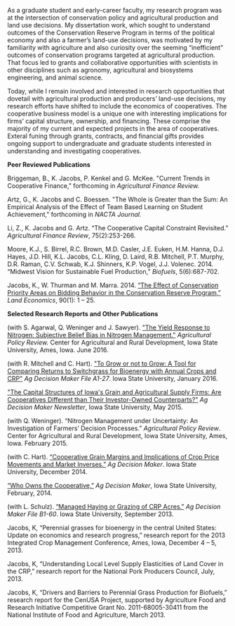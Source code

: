 As a graduate student and early-career faculty, my research program was at the intersection of conservation policy and agricultural production and land use decisions. My dissertation work, which sought to understand outcomes of the Conservation Reserve Program in terms of the political economy and also a farmer’s land-use decisions, was motivated by my familiarity with agriculture and also curiosity over the seeming “inefficient” outcomes of conservation programs targeted at agricultural production. That focus led to grants and collaborative opportunities with scientists in other disciplines such as agronomy, agricultural and biosystems engineering, and animal science.

Today, while I remain involved and interested in research opportunities that dovetail with agricultural production and producers’ land-use decisions, my research efforts have shifted to include the economics of cooperatives. The cooperative business model is a unique one with interesting implications for firms’ capital structure, ownership, and financing. These comprise the majority of my current and expected projects in the area of cooperatives. Exteral funing through grants, contracts, and financial gifts provides ongoing support to undergraduate and graduate students interested in understanding and investigating cooperatives.



**Peer Reviewed Publications**

Briggeman, B., K. Jacobs, P. Kenkel and G. McKee. "Current Trends in Cooperative Finance," forthcoming in *Agricultural Finance Review.*

Artz, G., K. Jacobs and C. Boessen. "The Whole is Greater than the Sum: An Empirical Analysis of the Effect of Team Based Learning on Student Achievement," forthcoming in *NACTA Journal.*

Li, Z., K. Jacobs and G. Artz. “The Cooperative Capital Constraint Revisited.” *Agricultural Finance Review*, 75(2):253-266.

Moore, K.J., S. Birrel, R.C. Brown, M.D. Casler, J.E. Euken, H.M. Hanna, D.J. Hayes, J.D. Hill, K.L. Jacobs, C.L. Kling, D. Laird, R.B. Mitchell, P.T. Murphy, D.R. Raman, C.V. Schwab, K.J. Shinners, K.P. Vogel, J.J. Volenec. 2014.  “Midwest Vision for Sustainable Fuel Production,” *Biofuels*, 5(6):687-702.

Jacobs, K., W. Thurman and M. Marra. 2014. <a href="https://iastate.box.com/s/k7aiq2pntsucrriibkit3yy0x3eik9d1" target="_blank">“The Effect of Conservation Priority Areas on Bidding Behavior in the Conservation Reserve Program,”</a> *Land Economics*, 90(1): 1 – 25.

**Selected Research Reports and Other Publications**

(with S. Agarwal, Q. Weninger and J. Sawyer). <a href="http://www.card.iastate.edu/ag_policy_review/display.aspx?id=49" target="_blank">"The Yield Response to Nitrogen: Subjective Belief Bias in Nitrogen Management."</a> *Agricultural Policy Review.* Center for Agricultural and Rural Development, Iowa State University, Ames, Iowa. June 2016.

(with R. Mitchell and C. Hart). <a href="https://www.extension.iastate.edu/agdm/crops/html/a1-27.html" target="_blank">"To Grow or not to Grow: A Tool for Comparing Returns to Switchgrass for Bioenergy with Annual Crops and CRP"</a> *Ag Decision Maker File A1-27*. Iowa State University, January 2016.

<a href="https://www.extension.iastate.edu/agdm/articles/others/JacMay15.html" target="_blank">"The Capital Structures of Iowa's Grain and Agricultural Supply Firms: Are Cooperatives Different than Their Investor-Owned Counterparts?"</a> *Ag Decision Maker Newsletter*, Iowa State University, May 2015.

(with Q. Weninger). “Nitrogen Management under Uncertainty: An Investigation of Farmers’ Decision Processes.” *Agricultural Policy Review*. Center for Agricultural and Rural Development, Iowa State University, Ames, Iowa. February 2015.

(with C. Hart). <a href="http://www.extension.iastate.edu/agdm/articles/others/JacDec14.html" target="_blank">“Cooperative Grain Margins and Implications of Crop Price Movements and Market Inverses.”</a> *Ag Decision Maker*. Iowa State University, December 2014.

<a href="http://www.extension.iastate.edu/agdm/articles/others/JacFeb14.html" target="_blank"> “Who Owns the Cooperative,”</a> *Ag Decision Maker*, Iowa State University, February, 2014.

(with L. Schulz). <a href="http://www.extension.iastate.edu/agdm/livestock/html/b1-60.html" target="_blank">“Managed Haying or Grazing of CRP Acres.”</a> *Ag Decision Maker File B1-60*. Iowa State University, September 2013.

Jacobs, K, “Perennial grasses for bioenergy in the central United States: Update on economics and research progress,” research report for the 2013 Integrated Crop Management Conference, Ames, Iowa, December 4 – 5, 2013.

Jacobs, K, “Understanding Local Level Supply Elasticities of Land Cover in the CRP,” research report for the National Pork Producers Council, July, 2013.

Jacobs, K, “Drivers and Barriers to Perennial Grass Production for Biofuels,” research report for the CenUSA Project, supported by Agriculture Food and Research Initiative Competitive Grant No. 2011-68005-30411 from the National Institute of Food and Agriculture, March 2013.
